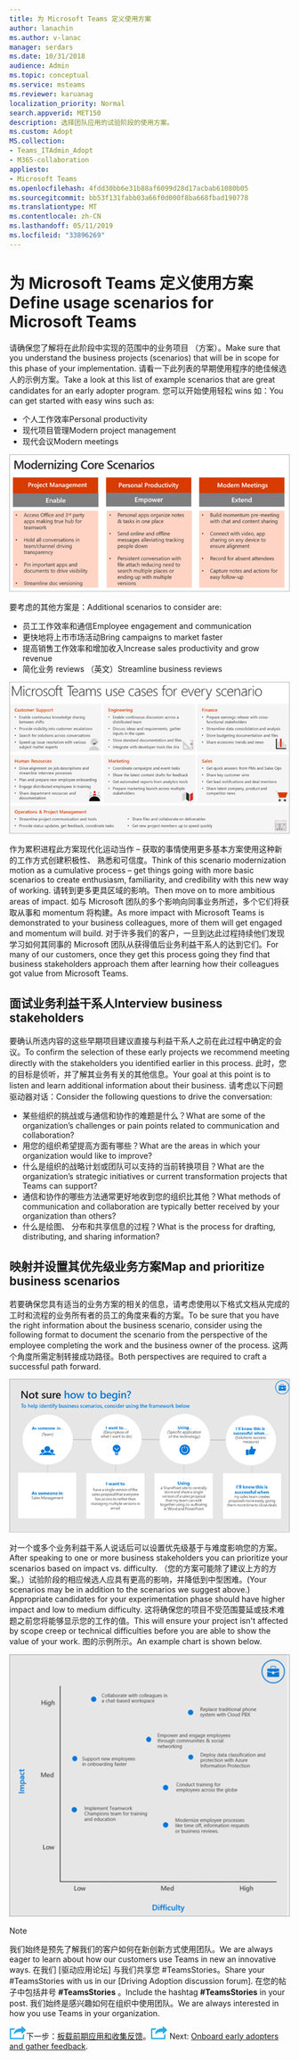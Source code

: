 ```yaml
---
title: 为 Microsoft Teams 定义使用方案
author: lanachin
ms.author: v-lanac
manager: serdars
ms.date: 10/31/2018
audience: Admin
ms.topic: conceptual
ms.service: msteams
ms.reviewer: karuanag
localization_priority: Normal
search.appverid: MET150
description: 选择团队应用的试验阶段的使用方案。
ms.custom: Adopt
MS.collection:
- Teams_ITAdmin_Adopt
- M365-collaboration
appliesto:
- Microsoft Teams
ms.openlocfilehash: 4fdd30bb6e31b88af6099d28d17acbab61080b05
ms.sourcegitcommit: bb53f131fabb03a66f0d000f8ba668fbad190778
ms.translationtype: MT
ms.contentlocale: zh-CN
ms.lasthandoff: 05/11/2019
ms.locfileid: "33896269"
---
```

# <a name="define-usage-scenarios-for-microsoft-teams"></a><span data-ttu-id="a749f-103">为 Microsoft Teams 定义使用方案</span><span class="sxs-lookup"><span data-stu-id="a749f-103">Define usage scenarios for Microsoft Teams</span></span>

<span data-ttu-id="a749f-104">请确保您了解将在此阶段中实现的范围中的业务项目 （方案）。</span><span class="sxs-lookup"><span data-stu-id="a749f-104">Make sure that you understand the business projects (scenarios) that will be in scope for this phase of your implementation.</span></span> <span data-ttu-id="a749f-105">请看一下此列表的早期使用程序的绝佳候选人的示例方案。</span><span class="sxs-lookup"><span data-stu-id="a749f-105">Take a look at this list of example scenarios that are great candidates for an early adopter program.</span></span> <span data-ttu-id="a749f-106">您可以开始使用轻松 wins 如：</span><span class="sxs-lookup"><span data-stu-id="a749f-106">You can get started with easy wins such as:</span></span>

- <span data-ttu-id="a749f-107">个人工作效率</span><span class="sxs-lookup"><span data-stu-id="a749f-107">Personal productivity</span></span>
- <span data-ttu-id="a749f-108">现代项目管理</span><span class="sxs-lookup"><span data-stu-id="a749f-108">Modern project management</span></span>
- <span data-ttu-id="a749f-109">现代会议</span><span class="sxs-lookup"><span data-stu-id="a749f-109">Modern meetings</span></span>

![核心方案](media/teams-adoption-modernizing-core-scenarios.png)

<span data-ttu-id="a749f-111">要考虑的其他方案是：</span><span class="sxs-lookup"><span data-stu-id="a749f-111">Additional scenarios to consider are:</span></span>

- <span data-ttu-id="a749f-112">员工工作效率和通信</span><span class="sxs-lookup"><span data-stu-id="a749f-112">Employee engagement and communication</span></span>
- <span data-ttu-id="a749f-113">更快地将上市市场活动</span><span class="sxs-lookup"><span data-stu-id="a749f-113">Bring campaigns to market faster</span></span>
- <span data-ttu-id="a749f-114">提高销售工作效率和增加收入</span><span class="sxs-lookup"><span data-stu-id="a749f-114">Increase sales productivity and grow revenue</span></span>
- <span data-ttu-id="a749f-115">简化业务 reviews （英文）</span><span class="sxs-lookup"><span data-stu-id="a749f-115">Streamline business reviews</span></span>

![对于每个方案，团队用例](media/teams-adoption-use-cases.png)

<span data-ttu-id="a749f-117">作为累积进程此方案现代化运动当作 – 获取的事情使用更多基本方案使用这种新的工作方式创建积极性、 熟悉和可信度。</span><span class="sxs-lookup"><span data-stu-id="a749f-117">Think of this scenario modernization motion as a cumulative process – get things going with more basic scenarios to create enthusiasm, familiarity, and credibility with this new way of working.</span></span> <span data-ttu-id="a749f-118">请转到更多更具区域的影响。</span><span class="sxs-lookup"><span data-stu-id="a749f-118">Then move on to more ambitious areas of impact.</span></span> <span data-ttu-id="a749f-119">如与 Microsoft 团队的多个影响向同事业务所述，多个它们将获取从事和 momentum 将构建。</span><span class="sxs-lookup"><span data-stu-id="a749f-119">As more impact with Microsoft Teams is demonstrated to your business colleagues, more of them will get engaged and momentum will build.</span></span> <span data-ttu-id="a749f-120">对于许多我们的客户，一旦到达此过程持续他们发现学习如何其同事的 Microsoft 团队从获得值后业务利益干系人的达到它们。</span><span class="sxs-lookup"><span data-stu-id="a749f-120">For many of our customers, once they get this process going they find that business stakeholders approach them after learning how their colleagues got value from Microsoft Teams.</span></span>

## <a name="interview-business-stakeholders"></a><span data-ttu-id="a749f-121">面试业务利益干系人</span><span class="sxs-lookup"><span data-stu-id="a749f-121">Interview business stakeholders</span></span>

<span data-ttu-id="a749f-122">要确认所选内容的这些早期项目建议直接与利益干系人之前在此过程中确定的会议。</span><span class="sxs-lookup"><span data-stu-id="a749f-122">To confirm the selection of these early projects we recommend meeting directly with the stakeholders you identified earlier in this process.</span></span> <span data-ttu-id="a749f-123">此时，您的目标是侦听，并了解其业务有关的其他信息。</span><span class="sxs-lookup"><span data-stu-id="a749f-123">Your goal at this point is to listen and learn additional information about their business.</span></span> <span data-ttu-id="a749f-124">请考虑以下问题驱动器对话：</span><span class="sxs-lookup"><span data-stu-id="a749f-124">Consider the following questions to drive the conversation:</span></span>

- <span data-ttu-id="a749f-125">某些组织的挑战或与通信和协作的难题是什么？</span><span class="sxs-lookup"><span data-stu-id="a749f-125">What are some of the organization’s challenges or pain points related to communication and collaboration?</span></span>
- <span data-ttu-id="a749f-126">用您的组织希望提高方面有哪些？</span><span class="sxs-lookup"><span data-stu-id="a749f-126">What are the areas in which your organization would like to improve?</span></span>
- <span data-ttu-id="a749f-127">什么是组织的战略计划或团队可以支持的当前转换项目？</span><span class="sxs-lookup"><span data-stu-id="a749f-127">What are the organization’s strategic initiatives or current transformation projects that Teams can support?</span></span>
- <span data-ttu-id="a749f-128">通信和协作的哪些方法通常更好地收到您的组织比其他？</span><span class="sxs-lookup"><span data-stu-id="a749f-128">What methods of communication and collaboration are typically better received by your organization than others?</span></span>
- <span data-ttu-id="a749f-129">什么是绘图、 分布和共享信息的过程？</span><span class="sxs-lookup"><span data-stu-id="a749f-129">What is the process for drafting, distributing, and sharing information?</span></span>

## <a name="map-and-prioritize-business-scenarios"></a><span data-ttu-id="a749f-130">映射并设置其优先级业务方案</span><span class="sxs-lookup"><span data-stu-id="a749f-130">Map and prioritize business scenarios</span></span>

<span data-ttu-id="a749f-131">若要确保您具有适当的业务方案的相关的信息，请考虑使用以下格式文档从完成的工时和流程的业务所有者的员工的角度来看的方案。</span><span class="sxs-lookup"><span data-stu-id="a749f-131">To be sure that you have the right information about the business scenario, consider using the following format to document the scenario from the perspective of the employee completing the work and the business owner of the process.</span></span> <span data-ttu-id="a749f-132">这两个角度所需定制转接成功路径。</span><span class="sxs-lookup"><span data-stu-id="a749f-132">Both perspectives are required to craft a successful path forward.</span></span>

![用于标识方案框架](media/teams-adoption-identify-scenarios.png)

<span data-ttu-id="a749f-134">对一个或多个业务利益干系人说话后可以设置优先级基于与难度影响您的方案。</span><span class="sxs-lookup"><span data-stu-id="a749f-134">After speaking to one or more business stakeholders you can prioritize your scenarios based on impact vs. difficulty.</span></span> <span data-ttu-id="a749f-135">（您的方案可能除了建议上方的方案。）试验阶段的相应候选人应具有更高的影响，并降低到中型困难。</span><span class="sxs-lookup"><span data-stu-id="a749f-135">(Your scenarios may be in addition to the scenarios we suggest above.) Appropriate candidates for your experimentation phase should have higher impact and low to medium difficulty.</span></span> <span data-ttu-id="a749f-136">这将确保您的项目不受范围蔓延或技术难题之前您将能够显示您的工作的值。</span><span class="sxs-lookup"><span data-stu-id="a749f-136">This will ensure your project isn't affected by scope creep or technical difficulties before you are able to show the value of your work.</span></span> <span data-ttu-id="a749f-137">图的示例所示。</span><span class="sxs-lookup"><span data-stu-id="a749f-137">An example chart is shown below.</span></span>

![与难度方案影响](media/teams-adoption-impact-difficulty.png)

> [!Note]
> <span data-ttu-id="a749f-139">我们始终是预先了解我们的客户如何在新创新方式使用团队。</span><span class="sxs-lookup"><span data-stu-id="a749f-139">We are always eager to learn about how our customers use Teams in new an innovative ways.</span></span> <span data-ttu-id="a749f-140">在我们 [驱动应用论坛] 与我们共享您 #TeamsStories。</span><span class="sxs-lookup"><span data-stu-id="a749f-140">Share your #TeamsStories with us in our [Driving Adoption discussion forum].</span></span> <span data-ttu-id="a749f-141">在您的帖子中包括井号 **#TeamsStories** 。</span><span class="sxs-lookup"><span data-stu-id="a749f-141">Include the hashtag **#TeamsStories** in your post.</span></span> <span data-ttu-id="a749f-142">我们始终是感兴趣如何在组织中使用团队。</span><span class="sxs-lookup"><span data-stu-id="a749f-142">We are always interested in how you use Teams in your organization.</span></span>

<span data-ttu-id="a749f-143">![下一步步骤图标](media/teams-adoption-next-icon.png)下一步：[板载前期应用和收集反馈](teams-adoption-onboard-early-adopters.md)。</span><span class="sxs-lookup"><span data-stu-id="a749f-143">![Next Steps icon](media/teams-adoption-next-icon.png) Next: [Onboard early adopters and gather feedback](teams-adoption-onboard-early-adopters.md).</span></span>
